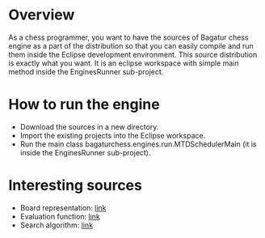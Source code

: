 
# Overview

As a chess programmer,
you want to have the sources of Bagatur chess engine as a part of the distribution so that you can easily compile and run them inside the Eclipse development environment.
This source distribution is exactly what you want. It is an eclipse workspace with simple main method inside the EnginesRunner sub-project.

# How to run the engine

- Download the sources in a new directory.
- Import the existing projects into the Eclipse workspace.
- Run the main class bagaturchess.engines.run.MTDSchedulerMain (it is inside the EnginesRunner sub-project).

# Interesting sources

- Board representation: <a href="https://github.com/bagaturchess/Bagatur/blob/master/Sources/Bitboard/src/bagaturchess/bitboard/impl/Board.java">link</a>
- Evaluation function: <a href="https://github.com/bagaturchess/Bagatur/tree/master/Sources/LearningImpl/src/bagaturchess/learning/goldmiddle/impl/cfg/bagatur_allfeatures/eval">link</a>
- Search algorithm: <a href="https://github.com/bagaturchess/Bagatur/blob/master/Sources/Search/src/bagaturchess/search/impl/alg/impl0/Search_PVS_NWS.java">link</a>
